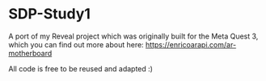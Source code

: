 # SDP-Study1

A port of my Reveal project which was originally built for the Meta Quest 3, which you can find out more about here:
https://enricoarapi.com/ar-motherboard

All code is free to be reused and adapted :)
